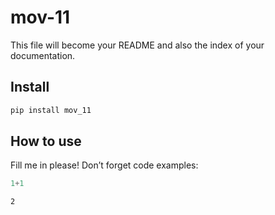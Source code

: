 mov-11
================

<!-- WARNING: THIS FILE WAS AUTOGENERATED! DO NOT EDIT! -->

This file will become your README and also the index of your
documentation.

## Install

``` sh
pip install mov_11
```

## How to use

Fill me in please! Don’t forget code examples:

``` python
1+1
```

    2
